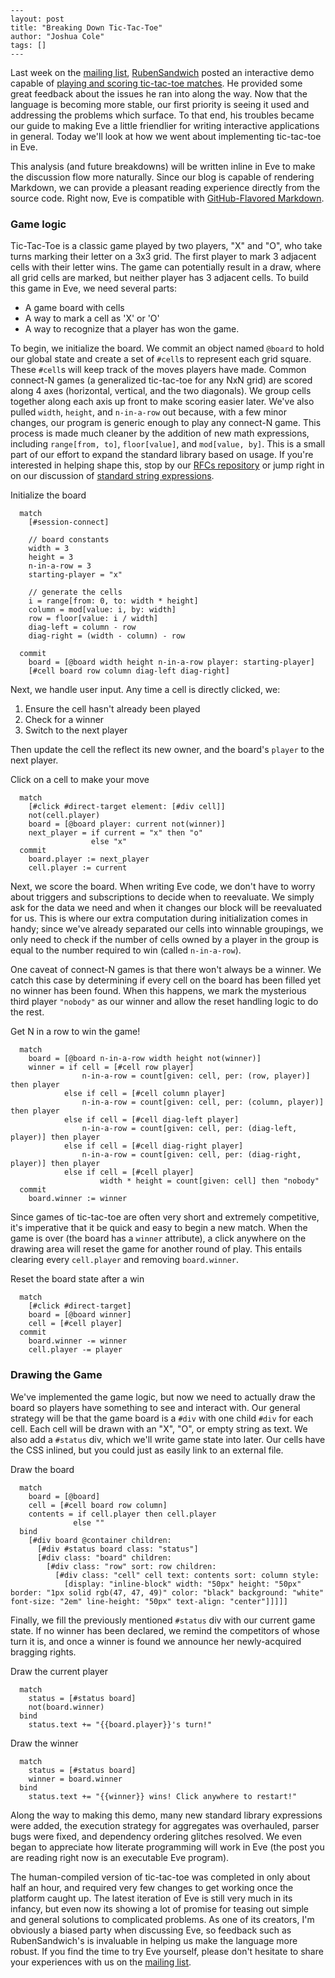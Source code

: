 ```
---
layout: post
title: "Breaking Down Tic-Tac-Toe"
author: "Joshua Cole"
tags: []
---
```

Last week on the [mailing list](https://groups.google.com/forum/#!forum/eve-talk), [RubenSandwich](https://github.com/rubensandwich) posted an interactive demo capable of [playing and scoring tic-tac-toe matches][1]. He provided some great feedback about the issues he ran into along the way. Now that the language is becoming more stable, our first priority is seeing it used and addressing the problems which surface. To that end, his troubles became our guide to making Eve a little friendlier for writing interactive applications in general. Today we'll look at how we went about implementing tic-tac-toe in Eve.

[1]: https://groups.google.com/forum/?utm_medium=email&utm_source=footer#!topic/eve-talk/UQkW7KDdz3M

This analysis (and future breakdowns) will be written inline in Eve to make the discussion flow more naturally. Since our blog is capable of rendering Markdown, we can provide a pleasant reading experience directly from the source code. Right now, Eve is compatible with [GitHub-Flavored Markdown][2].

[2]: https://guides.github.com/features/mastering-markdown/

###  Game logic

Tic-Tac-Toe is a classic game played by two players, "X" and "O", who take turns marking their letter on a 3x3 grid. The first player to mark 3 adjacent cells with their letter wins. The game can potentially result in a draw, where all grid cells are marked, but neither player has 3 adjacent cells. To build this game in Eve, we need several parts:

- A game board with cells
- A way to mark a cell as 'X' or 'O'
- A way to recognize that a player has won the game.

To begin, we initialize the board. We commit an object named `@board` to hold our global state and create a set of `#cell`s to represent each grid square. These `#cell`s will keep track of the moves players have made. Common connect-N games (a generalized tic-tac-toe for any NxN grid) are scored along 4 axes (horizontal, vertical, and the two diagonals). We group cells together along each axis up front to make scoring easier later. We've also pulled `width`, `height`, and `n-in-a-row` out because, with a few minor changes, our program is generic enough to play any connect-N game. This process is made much cleaner by the addition of new math expressions, including `range[from, to]`, `floor[value]`, and `mod[value, by]`. This is a small part of our effort to expand the standard library based on usage. If you're interested in helping shape this, stop by our [RFCs repository][3] or jump right in on our discussion of [standard string expressions][4].

[3]: https://github.com/witheve/rfcs/
[4]: https://github.com/witheve/rfcs/issues/5

Initialize the board
```
  match
    [#session-connect]

    // board constants
    width = 3
    height = 3
    n-in-a-row = 3
    starting-player = "x"

    // generate the cells
    i = range[from: 0, to: width * height]
    column = mod[value: i, by: width]
    row = floor[value: i / width]
    diag-left = column - row
    diag-right = (width - column) - row

  commit
    board = [@board width height n-in-a-row player: starting-player]
    [#cell board row column diag-left diag-right]
```

Next, we handle user input. Any time a cell is directly clicked, we:

1. Ensure the cell hasn't already been played
2. Check for a winner
3. Switch to the next player

Then update the cell the reflect its new owner, and the board's `player` to the next player.

Click on a cell to make your move
```
  match
    [#click #direct-target element: [#div cell]]
    not(cell.player)
    board = [@board player: current not(winner)]
    next_player = if current = "x" then "o"
                  else "x"
  commit
    board.player := next_player
    cell.player := current
```

Next, we score the board. When writing Eve code, we don't have to worry about triggers and subscriptions to decide when to reevaluate. We simply ask for the data we need and when it changes our block will be reevaluated for us. This is where our extra computation during initialization comes in handy; since we've already separated our cells into winnable groupings, we only need to check if the number of cells owned by a player in the group is equal to the number required to win (called `n-in-a-row`).

One caveat of connect-N games is that there won't always be a winner. We catch this case by determining if every cell on the board has been filled yet no winner has been found. When this happens, we mark the mysterious third player `"nobody"` as our winner and allow the reset handling logic to do the rest.

Get N in a row to win the game!
```
  match
    board = [@board n-in-a-row width height not(winner)]
    winner = if cell = [#cell row player]
                n-in-a-row = count[given: cell, per: (row, player)] then player
            else if cell = [#cell column player]
                n-in-a-row = count[given: cell, per: (column, player)] then player
            else if cell = [#cell diag-left player]
                n-in-a-row = count[given: cell, per: (diag-left, player)] then player
            else if cell = [#cell diag-right player]
                n-in-a-row = count[given: cell, per: (diag-right, player)] then player
            else if cell = [#cell player]
                    width * height = count[given: cell] then "nobody"
  commit
    board.winner := winner
```

Since games of tic-tac-toe are often very short and extremely competitive, it's imperative that it be quick and easy to begin a new match. When the game is over (the board has a `winner` attribute), a click anywhere on the drawing area will reset the game for another round of play. This entails clearing every `cell.player` and removing `board.winner`.

Reset the board state after a win
```
  match
    [#click #direct-target]
    board = [@board winner]
    cell = [#cell player]
  commit
    board.winner -= winner
    cell.player -= player
```

### Drawing the Game

We've implemented the game logic, but now we need to actually draw the board so players have something to see and interact with. Our general strategy will be that the game board is a `#div` with one child `#div` for each cell. Each cell will be drawn with an "X", "O", or empty string as text. We also add a `#status` div, which we'll write game state into later. Our cells have the CSS inlined, but you could just as easily link to an external file.

Draw the board
```
  match
    board = [@board]
    cell = [#cell board row column]
    contents = if cell.player then cell.player
              else ""
  bind
    [#div board @container children:
      [#div #status board class: "status"]
      [#div class: "board" children:
        [#div class: "row" sort: row children:
          [#div class: "cell" cell text: contents sort: column style:
            [display: "inline-block" width: "50px" height: "50px" border: "1px solid rgb(47, 47, 49)" color: "black" background: "white" font-size: "2em" line-height: "50px" text-align: "center"]]]]]
```

Finally, we fill the previously mentioned `#status` div with our current game state. If no winner has been declared, we remind the competitors of whose turn it is, and once a winner is found we announce her newly-acquired bragging rights.

Draw the current player
```
  match
    status = [#status board]
    not(board.winner)
  bind
    status.text += "{{board.player}}'s turn!"
```

Draw the winner
```
  match
    status = [#status board]
    winner = board.winner
  bind
    status.text += "{{winner}} wins! Click anywhere to restart!"
```

Along the way to making this demo, many new standard library expressions were added, the execution strategy for aggregates was overhauled, parser bugs were fixed, and dependency ordering glitches resolved. We even began to appreciate how literate programming will work in Eve (the post you are reading right now is an executable Eve program). 

The human-compiled version of tic-tac-toe was completed in only about half an hour, and required very few changes to get working once the platform caught up. The latest iteration of Eve is still very much in its infancy, but even now its showing a lot of promise for teasing out simple and general solutions to complicated problems. As one of its creators, I'm obviously a biased party when discussing Eve, so feedback such as RubenSandwich's is invaluable in helping us make the language more robust. If you find the time to try Eve yourself, please don't hesitate to share your experiences with us on the [mailing list][5].

[5]: https://groups.google.com/forum/?utm_medium=email&utm_source=footer#!forum/eve-talk